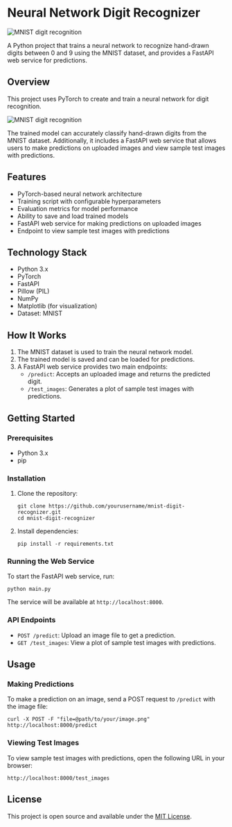 # Neural Network Digit Recognizer

![MNIST digit recognition](./img/pytorch-mnist-hero.png)

A Python project that trains a neural network to recognize hand-drawn digits between 0 and 9 using the MNIST dataset, and provides a FastAPI web service for predictions.

## Overview

This project uses PyTorch to create and train a neural network for digit recognition. 

![MNIST digit recognition](./img/pytorch-mnist-hero.png)

The trained model can accurately classify hand-drawn digits from the MNIST dataset. Additionally, it includes a FastAPI web service that allows users to make predictions on uploaded images and view sample test images with predictions.

## Features

- PyTorch-based neural network architecture
- Training script with configurable hyperparameters
- Evaluation metrics for model performance
- Ability to save and load trained models
- FastAPI web service for making predictions on uploaded images
- Endpoint to view sample test images with predictions

## Technology Stack

- Python 3.x
- PyTorch
- FastAPI
- Pillow (PIL)
- NumPy
- Matplotlib (for visualization)
- Dataset: MNIST

## How It Works

1. The MNIST dataset is used to train the neural network model.
2. The trained model is saved and can be loaded for predictions.
3. A FastAPI web service provides two main endpoints:
   - `/predict`: Accepts an uploaded image and returns the predicted digit.
   - `/test_images`: Generates a plot of sample test images with predictions.

## Getting Started

### Prerequisites

- Python 3.x
- pip

### Installation

1. Clone the repository:
   ```
   git clone https://github.com/yourusername/mnist-digit-recognizer.git
   cd mnist-digit-recognizer
   ```
2. Install dependencies:
   ```
   pip install -r requirements.txt
   ```

### Running the Web Service

To start the FastAPI web service, run:

```
python main.py
```

The service will be available at `http://localhost:8000`.

### API Endpoints

- `POST /predict`: Upload an image file to get a prediction.
- `GET /test_images`: View a plot of sample test images with predictions.

## Usage

### Making Predictions

To make a prediction on an image, send a POST request to `/predict` with the image file:

```
curl -X POST -F "file=@path/to/your/image.png" http://localhost:8000/predict
```

### Viewing Test Images

To view sample test images with predictions, open the following URL in your browser:

```
http://localhost:8000/test_images
```

## License

This project is open source and available under the [MIT License](LICENSE).
